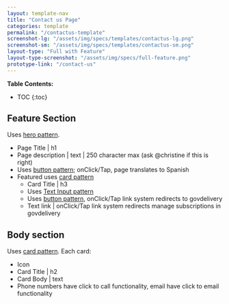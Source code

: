 ```yaml
---
layout: template-nav
title: "Contact us Page"
categories: template
permalink: "/contactus-template"
screenshot-lg: "/assets/img/specs/templates/contactus-lg.png"
screenshot-sm: "/assets/img/specs/templates/contactus-sm.png"
layout-type: "Full with Feature"
layout-type-screenshot: "/assets/img/specs/full-feature.png"
prototype-link: "/contact-us"
---
```


__Table Contents:__
* TOC
{:toc}

## Feature Section

Uses [hero pattern]().
- Page Title | h1
- Page description | text | 250 character max (ask @christine if this is right)
- Uses [button pattern](/button); onClick/Tap, page translates to Spanish
- Featured uses [card pattern](/card)
    - Card Title | h3
    - Uses [Text Input pattern](/text-input)
    - Uses [button pattern](/button), onClick/Tap link system redirects to govdelivery 
    - Text link | onClick/Tap link system redirects manage subscriptions in govdelivery 

## Body section
Uses [card pattern](/card).
Each card:
- Icon
- Card Title | h2
- Card Body | text 
- Phone numbers have click to call functionality, email have click to email functionality 